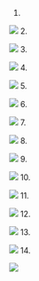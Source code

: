 1.

![](https://img001.prntscr.com/file/img001/Nd32K6j1Tbe6n_7BZcSewg.png)
2.

![](https://img001.prntscr.com/file/img001/tB_9kGufQIedE8VAA0ey-g.png)
3.

![](https://img001.prntscr.com/file/img001/UQNhnyQYS5yF8BHSLC-vnA.png)
4.

![](https://img001.prntscr.com/file/img001/6TNKVrQTTR-DlN5OtLURkg.png)
5.

![](https://img001.prntscr.com/file/img001/PgtCSQMPTTOotr8AzCgTKw.png)
6.

![](https://img001.prntscr.com/file/img001/ML7hAQXYSrmDG1RbeQteqw.png)
7.

![](https://img001.prntscr.com/file/img001/8l27VSkISpqPMaOgThsDJw.png)
8.

![](https://img001.prntscr.com/file/img001/Jz2Fl9q3R3GT9JPPUFd34g.png)
9.

![](https://img001.prntscr.com/file/img001/7I83SmDxSTu61M9NqcUTBg.png)
10.

![](https://img001.prntscr.com/file/img001/1TWV2zBGR1CNrOVVwrpUeg.png)
11.

![](https://img001.prntscr.com/file/img001/SWgfw4AAR2uE6gbps2wW8A.png)
12.

![](https://img001.prntscr.com/file/img001/aMtSjeGgQp22YLPgfED2rA.png)
13.

![](https://img001.prntscr.com/file/img001/prf0cii3T6CneTltP8cS-Q.png)
14.

![](https://img001.prntscr.com/file/img001/IffcDmsCRbSBcYaYrA9rTg.png)
